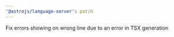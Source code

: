 ```yaml
---
'@astrojs/language-server': patch
---
```


Fix errors showing on wrong line due to an error in TSX generation
